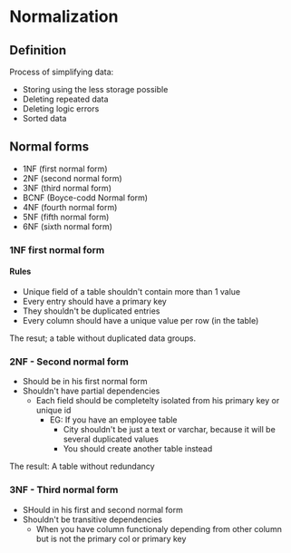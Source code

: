 # Normalization

## Definition
 Process of simplifying data:
 - Storing using the less storage possible
 - Deleting repeated data
 - Deleting logic errors
 - Sorted data

## Normal forms
- 1NF (first normal form)
- 2NF (second normal form)
- 3NF (third normal form)
- BCNF (Boyce-codd Normal form)
- 4NF (fourth normal form)
- 5NF (fifth normal form)
- 6NF (sixth normal form)

### 1NF first normal form

#### Rules
- Unique field of a table shouldn't contain more than 1 value
- Every entry should have a primary key
- They shouldn't be duplicated entries
- Every column should have a unique value per row (in the table)

The resut; a table without duplicated data groups.

### 2NF - Second normal form
- Should be in his first normal form
- Shouldn't have partial dependencies
  - Each field should be completelty isolated from his primary key or unique id
    - EG: If you have an employee table
      - City shouldn't be just a text or varchar, because it will be several duplicated values
      - You should create another table instead

The result: A table without redundancy

### 3NF - Third normal form
- SHould in his first and second normal form
- Shouldn't be transitive dependencies
  - When you have column functionaly depending from other column but is not the primary col or primary key